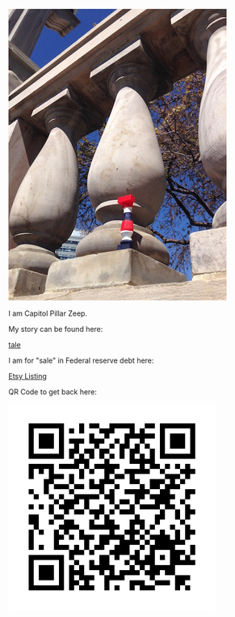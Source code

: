 
![image](IMG_0829.jpg)

I am Capitol Pillar Zeep.  

My story can be found here:

[tale](tale.md)

I am for "sale" in Federal reserve debt here:

[Etsy Listing](https://www.etsy.com/listing/274908916/i-am-zeep-pillar-of-american-empire)





QR Code to get back here:

![image](pillarZeepQR.jpg)

